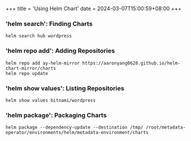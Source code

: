 +++
title = 'Using Helm Chart'
date = 2024-03-07T15:00:59+08:00
+++

### 'helm search': Finding Charts
```shell
helm search hub wordpress
```

### 'helm repo add': Adding Repositories
```shell
helm repo add ay-helm-mirror https://aaronyang0628.github.io/helm-chart-mirror/charts
helm repo update
```

### 'helm show values': Listing Repositories
```shell
helm show values bitnami/wordpress
```

### 'helm package': Packaging Charts
```shell
helm package --dependency-update --destination /tmp/ /root/metadata-operator/environments/helm/metadata-environment/charts
```

